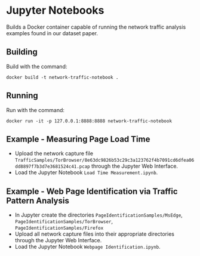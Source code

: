 # Jupyter Notebooks

Builds a Docker container capable of running the network traffic
analysis examples found in our dataset paper.

Building
--------

Build with the command:
```
docker build -t network-traffic-notebook .
```

Running
-------

Run with the command:
```
docker run -it -p 127.0.0.1:8888:8888 network-traffic-notebook
```

Example - Measuring Page Load Time
----------------------------------

- Upload the network capture file
`TrafficSamples/TorBrowser/8e63dc9826b53c29c3a123762f4b7091cd6dfea06dd8897f7b3d7e3681524c41.pcap`
through the Jupyter Web Interface.
- Load the Jupyter Notebook `Load Time Measurement.ipynb`.


Example - Web Page Identification via Traffic Pattern Analysis
---------------------------------------------------------------

- In Jupyter create the directories `PageIdentificationSamples/MsEdge`,
`PageIdentificationSamples/TorBrowser`,
`PageIdentificationSamples/Firefox`
- Upload all network capture files into their appropriate directories
through the Jupyter Web Interface.
- Load the Jupyter Notebook `Webpage Identification.ipynb`.

